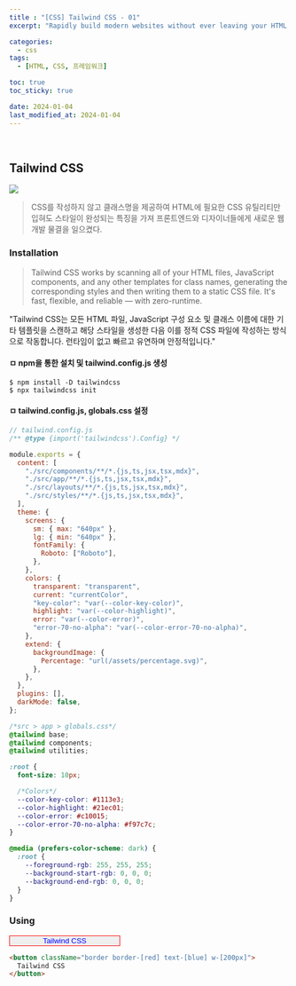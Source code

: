 ```yaml
---
title : "[CSS] Tailwind CSS - 01"
excerpt: "Rapidly build modern websites without ever leaving your HTML."

categories:
  - css
tags:
  - [HTML, CSS, 프레임워크]

toc: true
toc_sticky: true

date: 2024-01-04
last_modified_at: 2024-01-04
---
```

<br>

## Tailwind CSS
<a href="https://tailwindcss.com/">
  <img src="https://github.com/dtwogud/dtwogud.github.io/assets/81230679/9a99db59-07c2-41dc-b4c0-796014d0b10f">
</a>

> CSS를 작성하지 않고 클래스명을 제공하여 HTML에 필요한 CSS 유틸리티만 입혀도 스타일이 완성되는 특징을 가져 프론트엔드와 디자이너들에게 새로운 웹 개발 물결을 일으켰다.

### Installation

> Tailwind CSS works by scanning all of your HTML files, JavaScript components, and any other templates for class names, generating the corresponding styles and then writing them to a static CSS file.
> It's fast, flexible, and reliable — with zero-runtime.

"Tailwind CSS는 모든 HTML 파일, JavaScript 구성 요소 및 클래스 이름에 대한 기타 템플릿을 스캔하고 해당 스타일을 생성한 다음 이를 정적 CSS 파일에 작성하는 방식으로 작동합니다.
런타임이 없고 빠르고 유연하며 안정적입니다."

#### ㅁ npm을 통한 설치 및 tailwind.config.js 생성
```
$ npm install -D tailwindcss
$ npx tailwindcss init
```

#### ㅁ tailwind.config.js, globals.css 설정 

```js
// tailwind.config.js
/** @type {import('tailwindcss').Config} */

module.exports = {
  content: [
    "./src/components/**/*.{js,ts,jsx,tsx,mdx}",
    "./src/app/**/*.{js,ts,jsx,tsx,mdx}",
    "./src/layouts/**/*.{js,ts,jsx,tsx,mdx}",
    "./src/styles/**/*.{js,ts,jsx,tsx,mdx}",
  ],
  theme: {
    screens: {
      sm: { max: "640px" },
      lg: { min: "640px" },
      fontFamily: {
        Roboto: ["Roboto"],
      },
    },
    colors: {
      transparent: "transparent",
      current: "currentColor",
      "key-color": "var(--color-key-color)",
      highlight: "var(--color-highlight)",
      error: "var(--color-error)",
      "error-70-no-alpha": "var(--color-error-70-no-alpha)",
    },
    extend: {
      backgroundImage: {
        Percentage: "url(/assets/percentage.svg)",
      },
    },
  },
  plugins: [],
  darkMode: false,
};
```

```css
/*src > app > globals.css*/
@tailwind base;
@tailwind components;
@tailwind utilities;

:root {
  font-size: 10px;

  /*Colors*/
  --color-key-color: #1113e3;
  --color-highlight: #21ec01;
  --color-error: #c10015;
  --color-error-70-no-alpha: #f97c7c;
}

@media (prefers-color-scheme: dark) {
  :root {
    --foreground-rgb: 255, 255, 255;
    --background-start-rgb: 0, 0, 0;
    --background-end-rgb: 0, 0, 0;
  }
}
```

### Using

<button style="width:200px; border:1px solid red; color:blue; backgroundColor:#fafafa;">Tailwind CSS</button>

```html
<button className="border border-[red] text-[blue] w-[200px]">
  Tailwind CSS
</button>
```

##